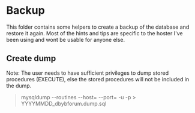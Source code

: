 # Backup
This folder contains some helpers to create a backup of the database and restore it again. Most of the hints and tips are specific to the hoster I've been using and wont be usable for anyone else.

## Create dump
Note: The user needs to have sufficient privileges to dump stored procedures (EXECUTE), else the stored procedures will not be included in the dump.

> mysqldump --routines --host=<server> --port=<port> -u <user> -p <password> > YYYYMMDD_dbybforum.dump.sql
> 
